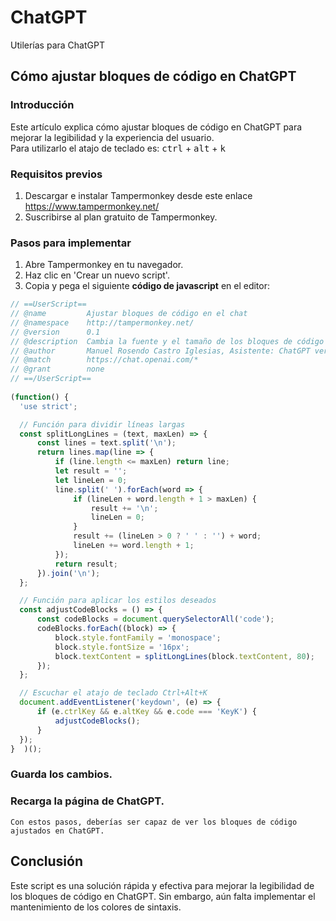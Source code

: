 # ChatGPT
Utilerías para ChatGPT

## Cómo ajustar bloques de código en ChatGPT  
### Introducción  
Este artículo explica cómo ajustar bloques de código en ChatGPT para mejorar la legibilidad y la experiencia del usuario.  
Para utilizarlo el atajo de teclado es: <kbd>ctrl</kbd> + <kbd>alt</kbd> + <kbd>k</kbd>
### Requisitos previos  
1.	Descargar e instalar Tampermonkey desde este enlace https://www.tampermonkey.net/  
2.	Suscribirse al plan gratuito de Tampermonkey.  
### Pasos para implementar  
1.	Abre Tampermonkey en tu navegador.  
2.	Haz clic en 'Crear un nuevo script'.  
3.	Copia y pega el siguiente **código de javascript** en el editor:  
  ```javascript  
  // ==UserScript==  
  // @name         Ajustar bloques de código en el chat  
  // @namespace    http://tampermonkey.net/  
  // @version      0.1  
  // @description  Cambia la fuente y el tamaño de los bloques de código en la ventana del chat  
  // @author       Manuel Rosendo Castro Iglesias, Asistente: ChatGPT versión [tu versión]  
  // @match        https://chat.openai.com/*  
  // @grant        none  
  // ==/UserScript==  
    
  (function() {  
    'use strict';  
  
    // Función para dividir líneas largas  
    const splitLongLines = (text, maxLen) => {  
        const lines = text.split('\n');  
        return lines.map(line => {  
            if (line.length <= maxLen) return line;  
            let result = '';  
            let lineLen = 0;  
            line.split(' ').forEach(word => {  
                if (lineLen + word.length + 1 > maxLen) {  
                    result += '\n';  
                    lineLen = 0;  
                }  
                result += (lineLen > 0 ? ' ' : '') + word;  
                lineLen += word.length + 1;  
            });  
            return result;  
        }).join('\n');  
    };  
  
    // Función para aplicar los estilos deseados  
    const adjustCodeBlocks = () => {  
        const codeBlocks = document.querySelectorAll('code');  
        codeBlocks.forEach((block) => {  
            block.style.fontFamily = 'monospace';  
            block.style.fontSize = '16px';  
            block.textContent = splitLongLines(block.textContent, 80);  
        });  
    };  
  
    // Escuchar el atajo de teclado Ctrl+Alt+K  
    document.addEventListener('keydown', (e) => {  
        if (e.ctrlKey && e.altKey && e.code === 'KeyK') {  
            adjustCodeBlocks();  
        }  
    });  
}  )();  
  ```  
  
### Guarda los cambios.  
### Recarga la página de ChatGPT.  
  
    Con estos pasos, deberías ser capaz de ver los bloques de código ajustados en ChatGPT.  
## Conclusión  
Este script es una solución rápida y efectiva para mejorar la legibilidad de los bloques de código en ChatGPT. Sin embargo, aún falta implementar el mantenimiento de los colores de sintaxis.  
